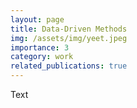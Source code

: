 ```yaml
---
layout: page
title: Data-Driven Methods
img: /assets/img/yeet.jpeg
importance: 3
category: work
related_publications: true
---
```


Text